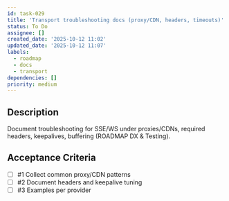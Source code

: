 ```yaml
---
id: task-029
title: 'Transport troubleshooting docs (proxy/CDN, headers, timeouts)'
status: To Do
assignee: []
created_date: '2025-10-12 11:02'
updated_date: '2025-10-12 11:07'
labels:
  - roadmap
  - docs
  - transport
dependencies: []
priority: medium
---
```


## Description

<!-- SECTION:DESCRIPTION:BEGIN -->
Document troubleshooting for SSE/WS under proxies/CDNs, required headers, keepalives, buffering (ROADMAP DX & Testing).
<!-- SECTION:DESCRIPTION:END -->

## Acceptance Criteria
<!-- AC:BEGIN -->
- [ ] #1 Collect common proxy/CDN patterns
- [ ] #2 Document headers and keepalive tuning
- [ ] #3 Examples per provider
<!-- AC:END -->
